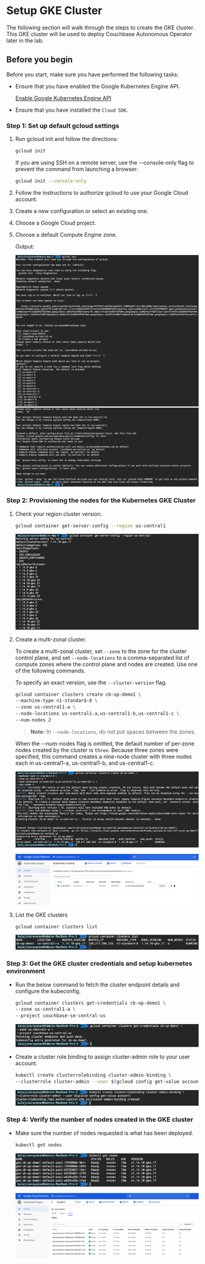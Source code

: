 # Setup GKE Cluster

The following section will walk through the steps to create the GKE cluster. This GKE cluster will be used to deploy Couchbase Autonomous Operator later in the lab.

## Before you begin

Before you start, make sure you have performed the following tasks:

- Ensure that you have enabled the Google Kubernetes Engine API.

    [Enable Google Kubernetes Engine API](https://console.cloud.google.com/apis/library/container.googleapis.com?q=kubernetes%20engine&_ga=2.184676139.342733646.1582237615-284162590.1577339951&_gac=1.115717236.1582316924.Cj0KCQiAnL7yBRD3ARIsAJp_oLZbpCvPRux0-eRPR9pt4exUPMYLwlViFilpj5gtLokDVYihXYN8uA4aAqISEALw_wcB)

- Ensure that you have installed the `Cloud SDK`.

### Step 1: Set up default gcloud settings

1. Run gcloud init and follow the directions:

    ```bash
    gcloud init
    ```

    If you are using SSH on a remote server, use the --console-only flag to prevent the command from launching a browser:

    ```bash
    gcloud init --console-only
    ```

2. Follow the instructions to authorize gcloud to use your Google Cloud account.

3. Create a new configuration or select an existing one.

4. Choose a Google Cloud project.

5. Choose a default Compute Engine zone.

    Output:

    ![gcloud init](./assets/gcloud-init1.png)
    ![gcloud init](./assets/gcloud-init2.png)

### Step 2: **Provisioning the nodes for the Kubernetes GKE Cluster**

1. Check your region cluster version.

    ```bash
    gcloud container get-server-config --region us-central1
    ```

    ![gcloud server config](./assets/gcloud-get-server-config.png)

2. Create a multi-zonal cluster.

    To create a multi-zonal cluster, set `--zone` to the zone for the cluster control plane, and set `--node-locations` to a comma-separated list of compute zones where the control plane and nodes are created. Use one of the following commands.

    To specify an exact version, use the `--cluster-version` flag.

    ```bash
    gcloud container clusters create cb-op-demo1 \
    --machine-type n1-standard-8 \
    --zone us-central1-a \
    --node-locations us-central1-a,us-central1-b,us-central1-c \
    --num-nodes 2
    ```

    > **Note:**  In `--node-locations`, do not put spaces between the zones.

    When the --num-nodes flag is omitted, the default number of per-zone nodes created by the cluster is `three`. Because three zones were specified, this command creates a nine-node cluster with three nodes each in us-central1-a, us-central1-b, and us-central1-c.

    ![gcloud create cluster](./assets/gcloud-cluster-create.png)

    ![gcloud cluster console](./assets/gcloud-cluster-create-console1.png)

3. List the GKE clusters

    ```bash
    gcloud container clusters list
    ```

    ![gcloud cluster list](./assets/gcloud-cluster-list.png)

### Step 3: Get the GKE cluster credentials and setup kubernetes environment

- Run the below command to fetch the cluster endpoint details and configure the kubeconfig.

    ```bash
    gcloud container clusters get-credentials cb-op-demo1 \
    --zone us-central1-a \
    --project couchbase-se-central-us
    ```

    ![gcloud cluster config](./assets/gcloud-cluster-config.png)

- Create a cluster role binding to assign cluster-admin role to your user account.

    ```bash
    kubectl create clusterrolebinding cluster-admin-binding \
    --clusterrole cluster-admin --user $(gcloud config get-value account)
    ```

    ![gcloud clusterrolebinding](./assets/gcloud-clusterrolebinding.png)

### Step 4: Verify the number of nodes created in the GKE cluster

- Make sure the number of nodes requested is what has been deployed.

    ```bash
    kubectl get nodes
    ```

    ![gcloud cluster nodes](./assets/gcloud-cluster-nodes.png)

    ![gcloud cluster nodes console](./assets/gcloud-cluster-nodes-console.png)
